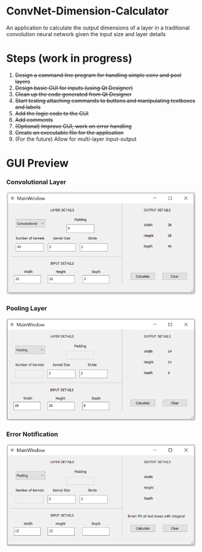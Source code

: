 # ConvNet-Dimension-Calculator
An application to calculate the output dimensions of a layer in a traditional convolution neural network given the input size and layer details

# Steps (work in progress)
<ol>
  <li><s>Design a command line program for handling simple conv and pool layers</s></li>
  <li><s>Design basic GUI for inputs (using Qt Designer)</s></li>
  <li><s>Clean up the code generated from Qt Designer</s></li>
  <li><s>Start testing attaching commands to buttons and manipulating textboxes and labels</s></li>
  <li><s>Add the logic code to the GUI</s></li>
  <li><s>Add comments</s></li>
  <li><s>(Optional) Improve GUI, work on error handling</s></li>
  <li><s>Create an executable file for the application</s></li>
  <li>(For the future) Allow for multi-layer input-output</li>
</ol>

# GUI Preview
### Convolutional Layer

![GUI prototype](https://github.com/MohamedMoustafaNUIG/ConvNet-Dimension-Calculator/blob/main/Assets/GUI_conv.PNG)

### Pooling Layer
![GUI prototype](https://github.com/MohamedMoustafaNUIG/ConvNet-Dimension-Calculator/blob/main/Assets/GUI_pool.PNG?raw=true)

### Error Notification
![GUI prototype](https://github.com/MohamedMoustafaNUIG/ConvNet-Dimension-Calculator/blob/main/Assets/GUI_error.PNG?raw=true)
